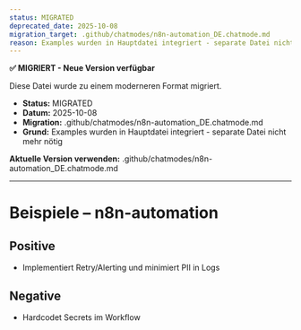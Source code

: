 ```yaml
---
status: MIGRATED
deprecated_date: 2025-10-08
migration_target: .github/chatmodes/n8n-automation_DE.chatmode.md
reason: Examples wurden in Hauptdatei integriert - separate Datei nicht mehr nötig
---
```


**✅ MIGRIERT - Neue Version verfügbar**

Diese Datei wurde zu einem moderneren Format migriert.

- **Status:** MIGRATED
- **Datum:** 2025-10-08
- **Migration:** .github/chatmodes/n8n-automation_DE.chatmode.md
- **Grund:** Examples wurden in Hauptdatei integriert - separate Datei nicht mehr nötig

**Aktuelle Version verwenden:** .github/chatmodes/n8n-automation_DE.chatmode.md

---

# Beispiele – n8n-automation

## Positive
- Implementiert Retry/Alerting und minimiert PII in Logs

## Negative
- Hardcodet Secrets im Workflow

